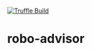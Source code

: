 [![Truffle Build](https://github.com/ballast-fi/robo-advisor/actions/workflows/main.yml/badge.svg?branch=main)](https://github.com/ballast-fi/robo-advisor/actions/workflows/main.yml)

# robo-advisor


